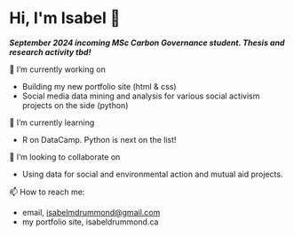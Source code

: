 # Hi, I'm Isabel 👋 
***September 2024 incoming MSc Carbon Governance student. Thesis and research activity tbd!***


🔭 I’m currently working on 
- Building my new portfolio site (html & css)
- Social media data mining and analysis for various social activism projects on the side (python)
  
🌱 I’m currently learning
- R on DataCamp. Python is next on the list!
  
👯 I’m looking to collaborate on
- Using data for social and environmental action and mutual aid projects.
  
📫 How to reach me: 
- email, isabelmdrummond@gmail.com
- my portfolio site, isabeldrummond.ca
